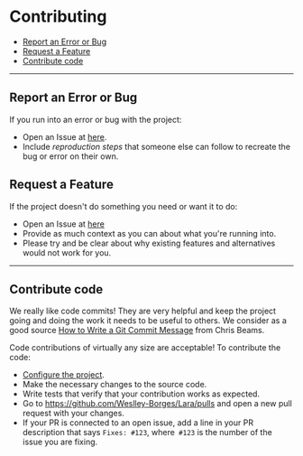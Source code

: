 # Contributing

- [Report an Error or Bug](#Report-an-Error-or-Bug)
- [Request a Feature](#Report-a-Feature)
- [Contribute code](#Contribute-code)

---

## Report an Error or Bug

If you run into an error or bug with the project:

* Open an Issue at [here](https://github.com/Weslley-Borges/Lara/issues).
* Include *reproduction steps* that someone else can follow to recreate the bug or error on their own.


## Request a Feature

If the project doesn't do something you need or want it to do:

* Open an Issue at [here](https://github.com/Weslley-Borges/Lara/issues)
* Provide as much context as you can about what you're running into.
* Please try and be clear about why existing features and alternatives would not work for you.

----

## Contribute code

We really like code commits! They are very helpful and keep the project going and doing the work it needs to be useful to others. We consider as a good source [How to Write a Git Commit Message](https://chris.beams.io/posts/git-commit/) from Chris Beams.

Code contributions of virtually any size are acceptable!
To contribute the code:

- [Configure the project](setup.md).
- Make the necessary changes to the source code.
- Write tests that verify that your contribution works as expected.
- Go to https://github.com/Weslley-Borges/Lara/pulls and open a new pull request with your changes.
- If your PR is connected to an open issue, add a line in your PR description that says `Fixes: #123`, where` #123` is the number of the issue you are fixing.